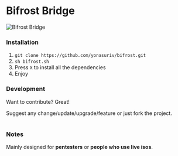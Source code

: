 # Bifrost  Bridge

![Bifrost Bridge](https://github.com/yonasuriv/bifrost/assets/59540565/a5c83a42-439f-4631-81f9-01fc8a66aaf3)

### Installation
1. ```git clone https://github.com/yonasuriv/bifrost.git```
2. ```sh bifrost.sh```
3. Press ```X``` to install all the dependencies
4. Enjoy


### Development
Want to contribute? Great!

Suggest any change/update/upgrade/feature or just fork the project.

#
### Notes
Mainly designed for **pentesters** or **people who use live isos**.
